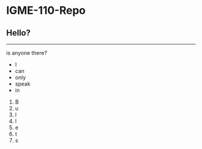 # IGME-110-Repo

## Hello?
---
is anyone there?
- I
- can
- only
- speak
- in
1. B
2. u
3. l
4. l
5. e
6. t
7. s
